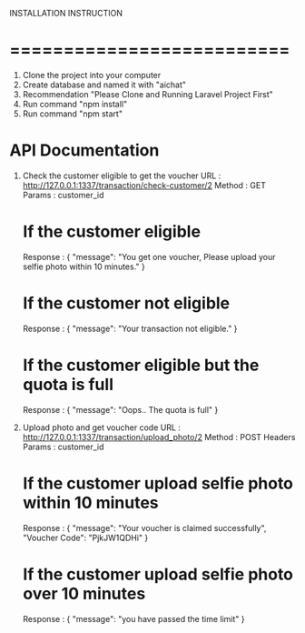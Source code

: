 INSTALLATION INSTRUCTION
# ==========================

1. Clone the project into your computer
2. Create database and named it with "aichat"
3. Recommendation "Please Clone and Running Laravel Project First"
4. Run command "npm install"
5. Run command "npm start"


API Documentation
===========================
1. Check the customer eligible to get the voucher
    URL : http://127.0.0.1:1337/transaction/check-customer/2
    Method : GET
    Params : customer_id
    
    If the customer eligible
    ===========================
    Response : 
    {
        "message": "You get one voucher, Please upload your selfie photo within 10 minutes."
    }

    If the customer not eligible
    ===========================
    Response : 
    {
        "message": "Your transaction not eligible."
    }

    If the customer eligible but the quota is full
    ===========================
    Response : 
    {
        "message": "Oops.. The quota is full"
    }

2. Upload photo and get voucher code
    URL : http://127.0.0.1:1337/transaction/upload_photo/2
    Method : POST
    Headers Params : customer_id

    If the customer upload selfie photo within 10 minutes
    ===========================
    Response : 
    {
        "message": "Your voucher is claimed successfully",
        "Voucher Code": "PjkJW1QDHi"
    }

    If the customer upload selfie photo over 10 minutes
    ===========================
    Response : 
    {
        "message": "you have passed the time limit"
    }
